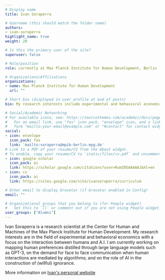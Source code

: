 ```yaml
---
# Display name
title: Ivan Soraperra

# Username (this should match the folder name)
authors:
- ivan-soraperra
highlight_name: true
weight: 20

# Is this the primary user of the site?
superuser: false

# Role/position
role: currently at Max Planck Institute for Human Development, Berlin

# Organizations/Affiliations
organizations:
- name: Max Planck Institute for Human Development
  url: ""

# Short bio (displayed in user profile at end of posts)
bio: My research interests include experimental and behavioral economics, with a focus on unethical behavior and cheating, experimental methods, and econometric analysis of experimental data.

# Social/Academic Networking
# For available icons, see: https://sourcethemes.com/academic/docs/page-builder/#icons
#   For an email link, use "fas" icon pack, "envelope" icon, and a link in the
#   form "mailto:your-email@example.com" or "#contact" for contact widget.
social:
- icon: envelope
  icon_pack: fas
  link: 'mailto:soraperra@mpib-berlin.mpg.de'
# Link to a PDF of your resume/CV from the About widget.
# To enable, copy your resume/CV to `static/files/cv.pdf` and uncomment the lines below.
- icon: google-scholar
  icon_pack: ai
  link: https://scholar.google.com/citations?user=RumI05AAAAAJ&hl=en
- icon: cv
  icon_pack: ai
  link: https://sites.google.com/site/ivansoraperra/curriculum

# Enter email to display Gravatar (if Gravatar enabled in Config)
email: ""

# Organizational groups that you belong to (for People widget)
#   Set this to `[]` or comment out if you are not using People widget.
user_groups: ["Alumni"]
---
```


Ivan Soraperra is a research scientist at the Center for Human and Machines of the Max Planck Institute for Human Development. My research interests are in the field of experimental and behavioral economics with a focus on the interaction between humans and A.I.  I am currently working on mapping human preferences distilled through large language models such as GPT-3, on the demand for face to face communication when human interactions are mediated by algorithms; and on the role of AI in the construction of (willful) ignorance. 

More information on [Ivan's personal website](https://sites.google.com/site/ivansoraperra/)

